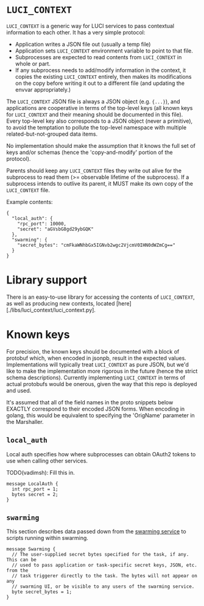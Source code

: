 # `LUCI_CONTEXT`

`LUCI_CONTEXT` is a generic way for LUCI services to pass contextual
information to each other. It has a very simple protocol:
  * Application writes a JSON file out (usually a temp file)
  * Application sets `LUCI_CONTEXT` environment variable to point to that file.
  * Subprocesses are expected to read contents from `LUCI_CONTEXT` in whole or
    part.
  * If any subprocess needs to add/modify information in the context, it copies
    the existing `LUCI_CONTEXT` entirely, then makes its modifications on the
    copy before writing it out to a different file (and updating the envvar
    appropriately.)

The `LUCI_CONTEXT` JSON file is always a JSON object (e.g. `{...}`), and
applications are cooperative in terms of the top-level keys (all known keys for
`LUCI_CONTEXT` and their meaning should be documented in this file). Every
top-level key also corresponds to a JSON object (never a primitive), to avoid
the temptation to pollute the top-level namespace with multiple
related-but-not-grouped data items.

No implementation should make the assumption that it knows the full set of keys
and/or schemas (hence the 'copy-and-modify' portion of the protocol).

Parents should keep any `LUCI_CONTEXT` files they write out alive for the
subprocess to read them (>= observable lifetime of the subprocess). If
a subprocess intends to outlive its parent, it MUST make its own copy of the
`LUCI_CONTEXT` file.

Example contents:
```
{
  "local_auth": {
    "rpc_port": 10000,
    "secret": "aGVsbG8gd29ybGQK"
  },
  "swarming": {
    "secret_bytes": "cmFkaWNhbGx5IGNvb2wgc2VjcmV0IHN0dWZmCg=="
  }
}
```

# Library support
There is an easy-to-use library for accessing the contents of `LUCI_CONTEXT`, as
well as producing new contexts, located
[here][./libs/luci_context/luci_context.py].

# Known keys

For precision, the known keys should be documented with a block of protobuf
which, when encoded in jsonpb, result in the expected values. Implementations
will typically treat `LUCI_CONTEXT` as pure JSON, but we'd like to make the
implementation more rigorous in the future (hence the strict schema
descriptions). Currently implementing `LUCI_CONTEXT` in terms of actual
protobufs would be onerous, given the way that this repo is deployed and used.

It's assumed that all of the field names in the proto snippets below EXACTLY
correspond to their encoded JSON forms. When encoding in golang, this would be
equivalent to specifying the 'OrigName' parameter in the Marshaller.

## `local_auth`

Local auth specifies how where subprocesses can obtain OAuth2 tokens to use when
calling other services.

TODO(vadimsh): Fill this in.

```
message LocalAuth {
  int rpc_port = 1;
  bytes secret = 2;
}
```

## `swarming`

This section describes data passed down from the
[swarming service](../appengine/swarming) to scripts running within swarming.

```
message Swarming {
  // The user-supplied secret bytes specified for the task, if any. This can be
  // used to pass application or task-specific secret keys, JSON, etc. from the
  // task triggerer directly to the task. The bytes will not appear on any
  // swarming UI, or be visible to any users of the swarming service.
  byte secret_bytes = 1;
}
```
